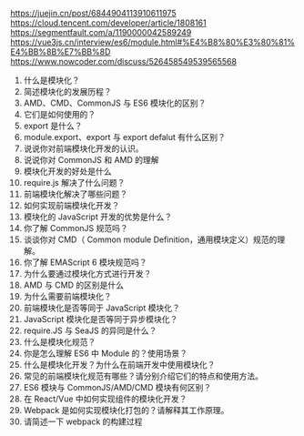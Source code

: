 https://juejin.cn/post/6844904113910611975
https://cloud.tencent.com/developer/article/1808161
https://segmentfault.com/a/1190000042589249
https://vue3js.cn/interview/es6/module.html#%E4%B8%80%E3%80%81%E4%BB%8B%E7%BB%8D
https://www.nowcoder.com/discuss/526458549539565568

1. 什么是模块化？
2. 简述模块化的发展历程？
3. AMD、CMD、CommonJS 与 ES6 模块化的区别？
4. 它们是如何使用的？
5. export 是什么？
6. module.export、export 与 export defalut 有什么区别？
7. 说说你对前端模块化开发的认识。
8. 说说你对 CommonJS 和 AMD 的理解
9. 模块化开发的好处是什么
10. require.js 解决了什么问题？
11. 前端模块化解决了哪些问题？
12. 如何实现前端模块化开发？
13. 模块化的 JavaScript 开发的优势是什么？
14. 你了解 CommonJS 规范吗？
15. 谈谈你对 CMD（ Common module Definition，通用模块定义）规范的理解。
16. 你了解 EMAScript 6 模块规范吗？
17. 为什么要通过模块化方式进行开发？
18. AMD 与 CMD 的区别是什么
19. 为什么需要前端模块化？
20. 前端模块化是否等同于 JavaScript 模块化？
21. JavaScript 模块化是否等同于异步模块化？
22. require.JS 与 SeaJS 的异同是什么？
23. 什么是模块化规范？
24. 你是怎么理解 ES6 中 Module 的？使用场景？
25. 什么是模块化开发？为什么在前端开发中使用模块化？
26. 常见的前端模块化规范有哪些？请分别介绍它们的特点和使用方法。
27. ES6 模块与 CommonJS/AMD/CMD 模块有何区别？
28. 在 React/Vue 中如何实现组件的模块化开发？
29. Webpack 是如何实现模块化打包的？请解释其工作原理。
30. 请简述一下 webpack 的构建过程
